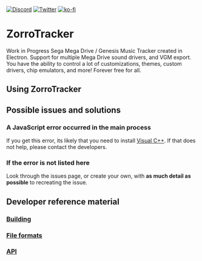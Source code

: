 [![Discord](https://img.shields.io/discord/838103272119074837.svg?label=Discord&logo=Discord&colorB=7289da&labelColor=57679e&logoColor=ffffff&style=for-the-badge)](https://discord.gg/VhR3kwtZ5r)
[![Twitter](https://img.shields.io/badge/Twitter-1DA1F2?style=for-the-badge&logo=twitter&logoColor=white)](https://twitter.com/ZorroTrackerDev)
[![ko-fi](https://ko-fi.com/img/githubbutton_sm.svg)](https://ko-fi.com/P5P75AB3L)

# ZorroTracker
Work in Progress Sega Mega Drive / Genesis Music Tracker created in Electron. Support for multiple Mega Drive sound drivers, and VGM export. You have the ability to control a lot of customizations, themes, custom drivers, chip emulators, and more! Forever free for all.

## Using ZorroTracker
## Possible issues and solutions
### A JavaScript error occurred in the main process
If you get this error, its likely that you need to install [Visual C++](https://support.microsoft.com/en-us/topic/the-latest-supported-visual-c-downloads-2647da03-1eea-4433-9aff-95f26a218cc0). If that does not help, please contact the developers.

### If the error is not listed here
Look through the issues page, or create your own, with __as much detail as possible__ to recreating the issue.

## Developer reference material
### [Building](https://github.com/ZorroTrackerDev/ZorroTracker/tree/main/docs/building.md)
### [File formats](https://github.com/ZorroTrackerDev/ZorroTracker/tree/main/docs/fileformats.md)
### [API](https://github.com/ZorroTrackerDev/ZorroTracker/tree/main/docs/api.md)
